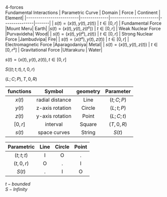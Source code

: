 4-forces  
Fundamental Interactions 
| Parametric Curve             | Domain      | Force             |  Continent   |  Element|
|--------------------------|--------------|------------------------|---------------|-------|
| $s(t)=(x(t),y(t),z(t))$  | $t∈[0,r]$     | Fundamental Force      |Mount Meru|    Earth|
|$s(t)=(x(t),y(t),z(t²))$  | $t∈[0,r]$   | Weak Nuclear Force     |Purvavideha|      Wood|
| $s(t)=(x(t),y(t²),z(t))$ | $t∈[0,r]$     | Strong Nuclear Force   |Jambudvipa|     Fire|
| $s(t)=(x(t²),y(t),z(t))$  | $t∈[0,r]$     | Electromagnetic Force  |Aparagodaniya| Metal|
| $s(t)=(x(t),y(t),z(t))$   | $t∈[0,r²]$   | Gravitational Force    |Uttarakuru |    Water|

$s(t)=(x(t),y(t),z(t)),t∈[0,r]$  
  
$S((t;t;t),t,0,r)$  

$(L;C;P),T,0,R)$  

| functions | Symbol   | geometry |Parameter|
|:---------:|:--------:|:--------:|:--------:|
| $x(t)$ | radial distance  | Line   |$(t;C;P)$|
| $y(t)$ | z-axis rotation  |  Circle |$(L;t;P)$|
| $z(t)$ | y-axis rotation  | Point   |$(L;C;t)$|
| $[0,r]$ | interval  | Square |$(T,0,R)$|
| $s(t)$ | space curves   |String|$S(t)$|

| Parametric | Line | Circle |Point|
|  :--:  |  :--: |  :--: |:--: |
|$(t;t;t)$ |I| O | .  |
|$(t,0,r)$|O |. | I|
|$S(t)$|. | I |O | 

$t - bounded$  
$S - Infinity$
